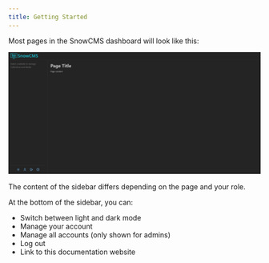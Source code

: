 ```yaml
---
title: Getting Started
---
```


Most pages in the SnowCMS dashboard will look like this:

![Page Structure](../../../assets/docs/user/layout.png)

The content of the sidebar differs depending on the page and your role.

At the bottom of the sidebar, you can:
- Switch between light and dark mode
- Manage your account
- Manage all accounts (only shown for admins)
- Log out
- Link to this documentation website
